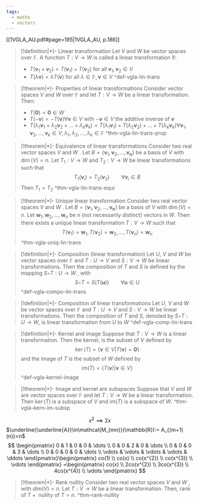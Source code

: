 ```yaml
---
tags:
  - maths
  - vectors
---
```

[[1VGLA_AU.pdf#page=195|1VGLA_AU, p.186]]

> [!definition|*]- Linear transformation
> Let $V$ and $W$ be vector spaces over $\mathbb{F}$. A function $T:V\to W$ is called a linear transformation if:
> - $T(\mathbf{v}_{1}+\mathbf{v}_{2})=T(\mathbf{v}_{1})+T(\mathbf{v}_{2})$ for all $\mathbf{v}_{1},\mathbf{v}_{2}\in V$
> - $T(\lambda \mathbf{v})=\lambda T(\mathbf{v})$ for all $\lambda \in \mathbb{F},\mathbf{v} \in V$
 ^def-vgla-lin-trans

> [!theorem|*]- Properties of linear transformations
> Consider vector spaces $V$ and $W$ over $\mathbb{F}$ and let $T:V\to W$ be a linear transformation. Then:
> - $T(\mathbf{0})=\mathbf{0} \in W$
> - $T(-\mathbf{v})=-T(\mathbf{v})\forall \mathbf{v}\in V$ with $-\mathbf{v}\in V$ the additive inverse of $\mathbf{v}$
> - $T(\lambda_{1}\mathbf{v}_{1}+\lambda_{2}\mathbf{v}_{2}+\dots+\lambda_{k}\mathbf{v}_{k})=T(\lambda_{1}\mathbf{v}_{1})+T(\lambda_{2}\mathbf{v}_{2})+\dots+T(\lambda_{k}\mathbf{v}_{k})$$\forall \mathbf{v}_{1},\mathbf{v}_{2},\dots, \mathbf{v}_{k}\in V,\lambda_{1},\lambda_{2},\dots,\lambda_{k}\in \mathbb{F}$
 ^thm-vgla-lin-trans-prop

> [!theorem|*]- Equivalence of linear transformations
> Consider two real vector spaces $V$ and $W$ . Let $B = \{\mathbf{v}_{1}, \mathbf{v}_{2}, \dots , \mathbf{v_{n}}\}$ be a basis of $V$ with $\dim(V ) = n$. Let $T_{1} : V → W$ and $T_{2} : V → W$ be linear transformations such that$$T_{1}(\mathbf{v}_{i})=T_{2}(\mathbf{v}_{2})\qquad \forall \mathbf{v}_{i}\in B$$
> Then $T_{1}=T_{2}$
 ^thm-vgla-lin-trans-equi

> [!theorem|*]- Unique linear transformation
> Consider two real vector spaces $V$ and $W$ . Let $B = \{\mathbf{v}_{1}, \mathbf{v}_{2}, \dots , \mathbf{v_{n}}\}$ be a basis of $V$ with $\dim(V ) = n$. Let $\mathbf{w}_{1},\mathbf{w}_{2},\dots ,\mathbf{w}_{n}$ be $n$ (not necessarily distinct) vectors in $W$. Then there exists a unique linear transformation $T : V → W$ such that $$T (\mathbf{v}_{1}) = \mathbf{w}_{1}, T (\mathbf{v}_{2}) = \mathbf{w}_{2}, \dots , T (\mathbf{v}_{n}) = \mathbf{w}_{n}$$
 ^thm-vgla-uniq-lin-trans

> [!definition|*]- Composition (linear transformation)
>  Let $U$, $V$ and $W$ be vector spaces over $\mathbb{F}$ and $T : U → V$ and $S : V → W$ be linear transformations. Then the composition of $T$ and $S$ is defined by the mapping $S ◦ T : U → W$ , with $$S ◦ T = S(T (\mathbf{u})) \qquad ∀ \mathbf{u} ∈ U$$
 ^def-vgla-compo-lin-trans

> [!definition|*]- Composition of linear transformations
>  Let $U$, $V$ and $W$ be vector spaces over $\mathbb{F}$ and $T : U → V$ and $S : V → W$ be linear transformations. Then the composition of $T$ and $S$, denoted by $S◦T:U\to W$, is linear transformation from $U$ to $W$
 ^def-vgla-comp-lin-trans

> [!definition|*]- Kernel and image
> Suppose that $T : V → W$ is a linear transformation. Then the kernel, is the subset of $V$ defined by $$\ker(T ) = \{\mathbf{v} ∈ V | T (\mathbf{v}) = \mathbf{0}\}$$and the image of $T$ is the subset of $W$ defined by $$\text{im}(T ) = \{T (\mathbf{v}) | \mathbf{v} ∈ V \}$$
 ^def-vgla-kernel-image

> [!theorem|*]- Image and kernel are subspaces
> Suppose that $V$ and $W$ are vector spaces over $\mathbb{F}$ and let $T : V → W$ be a linear transformation. Then $\ker(T )$ is a subspace of $V$ and $\text{im}(T )$ is a subspace of $W$.
 ^thm-vgla-kern-im-subsp

$$
x^{2}\implies2x
$$
$\underline{\underline{A}}\in\mathcal{M_{mn}}(\mathbb{R}):= A_{(m+1)(n)}=n$
$$
\begin{pmatrix}
0 & 1 & 0 & 0 & \dots \\
0 & 0 & 2 & 0 & \dots \\
0 & 0 & 0 & 3 & \dots \\
0 & 0 & 0 & 0 & \dots \\
\vdots & \vdots & \vdots & \vdots & \ddots
\end{pmatrix}\begin{pmatrix}
co(1) \\
co(x) \\
co(x^{2}) \\
co(x^{3}) \\
\vdots
\end{pmatrix} =\begin{pmatrix}
co(x) \\
2co(x^{2}) \\
3co(x^{3}) \\
4co(x^{4}) \\
\vdots
\end{pmatrix}
$$
> [!theorem|*]- Rank nullity
> Consider two real vector spaces $V$ and $W$ , with $dim(V )= n$. Let $T : V → W$ be a linear transformation. Then, $\text{rank of }T +\text{ nullity of }T = n$.
 ^thm-rank-nullity
